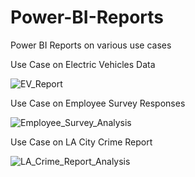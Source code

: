 # Power-BI-Reports
Power BI Reports on various use cases

Use Case on Electric Vehicles Data

![EV_Report](https://github.com/VenkatDundi/Power-BI-Reports/assets/59659900/8ba214ad-4e29-4e98-af1f-12c8282aace0)

Use Case on Employee Survey Responses

![Employee_Survey_Analysis](https://github.com/VenkatDundi/Power-BI-Reports/assets/59659900/712d0cbd-bcae-4cf1-b4dc-8656ac9b6fab)

Use Case on LA City Crime Report

![LA_Crime_Report_Analysis](https://github.com/VenkatDundi/Power-BI-Reports/assets/59659900/da0fd91e-11a1-4274-ac23-c4aa1105d6eb)
